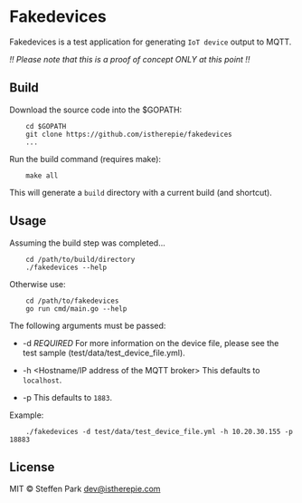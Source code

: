 # Fakedevices

Fakedevices is a test application for generating `IoT device` output to MQTT.

*!! Please note that this is a proof of concept ONLY at this point !!*


## Build

Download the source code into the $GOPATH:

```
    cd $GOPATH
    git clone https://github.com/istherepie/fakedevices
    ...
```

Run the build command (requires make):

```
    make all
```

This will generate a `build` directory with a current build (and shortcut).


## Usage

Assuming the build step was completed...

```
    cd /path/to/build/directory
    ./fakedevices --help
```

Otherwise use:

```
    cd /path/to/fakedevices
    go run cmd/main.go --help
```

The following arguments must be passed:

 * -d <Path to device file> *REQUIRED*
    For more information on the device file, please see the test sample (test/data/test_device_file.yml).

 * -h <Hostname/IP address of the MQTT broker>
    This defaults to `localhost`.

 * -p <Port of the MQTT broker>
    This defaults to `1883`.

Example:

```
    ./fakedevices -d test/data/test_device_file.yml -h 10.20.30.155 -p 18883
```


## License

MIT © Steffen Park <dev@istherepie.com>